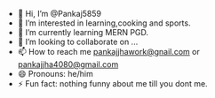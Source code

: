 - 👋 Hi, I’m @Pankaj5859
- 👀 I’m interested in learning,cooking and sports.
- 🌱 I’m currently learning MERN PGD.
- 💞️ I’m looking to collaborate on ...
- 📫 How to reach me pankajjhawork@gnail.com or pankajjha4080@gmail.com
- 😄 Pronouns: he/him
- ⚡ Fun fact: nothing funny about me till you dont me.

<!---
Pankaj5859/Pankaj5859 is a ✨ special ✨ repository because its `README.md` (this file) appears on your GitHub profile.
You can click the Preview link to take a look at your changes.
--->
